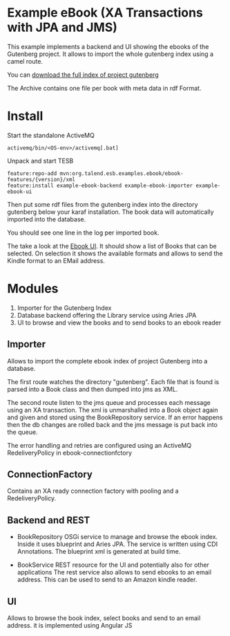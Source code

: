 # Example eBook (XA Transactions with JPA and JMS)

This example implements a backend and UI showing the ebooks of the Gutenberg project.
It allows to import the whole gutenberg index using a camel route.

You can [download the full index of project gutenberg](http://gutenberg.readingroo.ms/cache/generated/feeds/rdf-files.tar.bz2 "Index download")

The Archive contains one file per book with meta data in rdf Format.

# Install

Start the standalone ActiveMQ

    activemq/bin/<OS-env>/activemq[.bat]

Unpack and start TESB

    feature:repo-add mvn:org.talend.esb.examples.ebook/ebook-features/{version}/xml
    feature:install example-ebook-backend example-ebook-importer example-ebook-ui

Then put some rdf files from the gutenberg index into the directory gutenberg below your karaf installation.
The book data will automatically imported into the database.

You should see one line in the log per imported book.

The take a look at the [Ebook UI](http://localhost:8040/ebook/). It should show a list of Books that can be selected.
On selection it shows the available formats and allows to send the Kindle format to an EMail address.

# Modules

1.  Importer for the Gutenberg Index
2.  Database backend offering the Library service using Aries JPA
3.  UI to browse and view the books and to send books to an ebook reader
 
## Importer

Allows to import the complete ebook index of project Gutenberg into a database.

The first route watches the directory "gutenberg". Each file that is found is parsed into a Book class and then dumped into jms as XML. 

The second route listen to the jms queue and processes each message using an XA transaction. The xml is unmarshalled into a Book object again and given and stored using the BookRepository service. If an error happens then the db changes are rolled back and the jms message is put back into the queue.

The error handling and retries are configured using an ActiveMQ RedeliveryPolicy in ebook-connectionfctory

## ConnectionFactory

Contains an XA ready connection factory with pooling and a RedeliveryPolicy. 

## Backend and REST

* BookRepository OSGi service to manage and browse the ebook index. Inside it uses blueprint and Aries JPA.
The service is written using CDI Annotations. The blueprint xml is generated at build time.

* BookService REST resource for the UI and potentially also for other applications
The rest service also allows to send ebooks to an email address. This can be used to send to an Amazon kindle reader. 

## UI

Allows to browse the book index, select books and send to an email address. it is implemented using Angular JS
